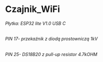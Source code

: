 # Czajnik_WiFi

###### Płytka: ESP32 lite V1.0 USB C
###### PIN 17- przekaźnik z diodą prostowniczą 1kV
###### PIN 25- DS18B20 z pull-up resistor 4.7kOHM
